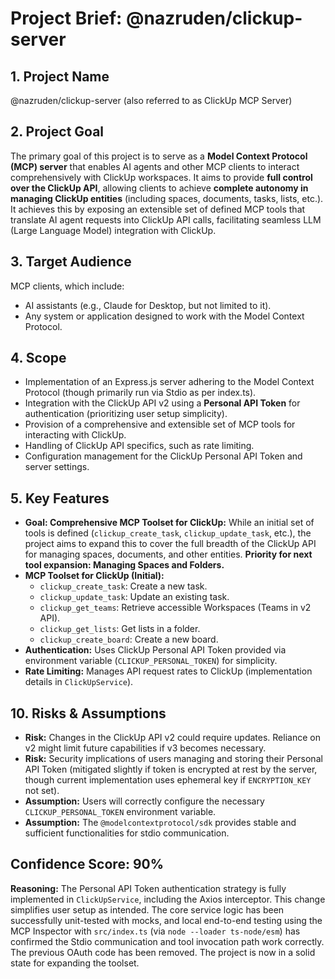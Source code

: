 # Project Brief: @nazruden/clickup-server

## 1. Project Name

@nazruden/clickup-server (also referred to as ClickUp MCP Server)

## 2. Project Goal

The primary goal of this project is to serve as a **Model Context Protocol (MCP) server** that enables AI agents and other MCP clients to interact comprehensively with ClickUp workspaces. It aims to provide **full control over the ClickUp API**, allowing clients to achieve **complete autonomy in managing ClickUp entities** (including spaces, documents, tasks, lists, etc.). It achieves this by exposing an extensible set of defined MCP tools that translate AI agent requests into ClickUp API calls, facilitating seamless LLM (Large Language Model) integration with ClickUp.

## 3. Target Audience

MCP clients, which include:

- AI assistants (e.g., Claude for Desktop, but not limited to it).
- Any system or application designed to work with the Model Context Protocol.

## 4. Scope

- Implementation of an Express.js server adhering to the Model Context Protocol (though primarily run via Stdio as per index.ts).
- Integration with the ClickUp API v2 using a **Personal API Token** for authentication (prioritizing user setup simplicity).
- Provision of a comprehensive and extensible set of MCP tools for interacting with ClickUp.
- Handling of ClickUp API specifics, such as rate limiting.
- Configuration management for the ClickUp Personal API Token and server settings.

## 5. Key Features

- **Goal: Comprehensive MCP Toolset for ClickUp:** While an initial set of tools is defined (`clickup_create_task`, `clickup_update_task`, etc.), the project aims to expand this to cover the full breadth of the ClickUp API for managing spaces, documents, and other entities. **Priority for next tool expansion: Managing Spaces and Folders.**
- **MCP Toolset for ClickUp (Initial):**
  - `clickup_create_task`: Create a new task.
  - `clickup_update_task`: Update an existing task.
  - `clickup_get_teams`: Retrieve accessible Workspaces (Teams in v2 API).
  - `clickup_get_lists`: Get lists in a folder.
  - `clickup_create_board`: Create a new board.
- **Authentication:** Uses ClickUp Personal API Token provided via environment variable (`CLICKUP_PERSONAL_TOKEN`) for simplicity.
- **Rate Limiting:** Manages API request rates to ClickUp (implementation details in `ClickUpService`).

## 10. Risks & Assumptions

- **Risk:** Changes in the ClickUp API v2 could require updates. Reliance on v2 might limit future capabilities if v3 becomes necessary.
- **Risk:** Security implications of users managing and storing their Personal API Token (mitigated slightly if token is encrypted at rest by the server, though current implementation uses ephemeral key if `ENCRYPTION_KEY` not set).
- **Assumption:** Users will correctly configure the necessary `CLICKUP_PERSONAL_TOKEN` environment variable.
- **Assumption:** The `@modelcontextprotocol/sdk` provides stable and sufficient functionalities for stdio communication.

## Confidence Score: 90%

**Reasoning:** The Personal API Token authentication strategy is fully implemented in `ClickUpService`, including the Axios interceptor. This change simplifies user setup as intended. The core service logic has been successfully unit-tested with mocks, and local end-to-end testing using the MCP Inspector with `src/index.ts` (via `node --loader ts-node/esm`) has confirmed the Stdio communication and tool invocation path work correctly. The previous OAuth code has been removed. The project is now in a solid state for expanding the toolset.
